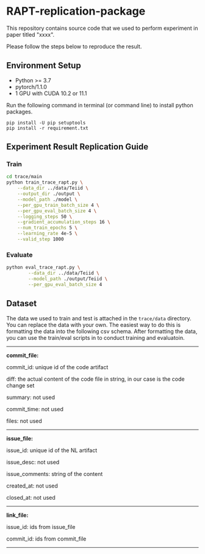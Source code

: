 # RAPT-replication-package

This repository contains source code that we used to perform experiment in paper titled "xxxx".

Please follow the steps below to reproduce the result.

## Environment Setup

- Python >= 3.7 
- pytorch/1.1.0
- 1 GPU with CUDA 10.2 or 11.1

Run the following command in terminal (or command line) to install python packages.

```
pip install -U pip setuptools 
pip install -r requirement.txt
```

## Experiment Result Replication Guide

### Train

```bash
cd trace/main
python train_trace_rapt.py \
    --data_dir ../data/Teiid \
    --output_dir ./output \
    --model_path ./model \
    --per_gpu_train_batch_size 4 \
    --per_gpu_eval_batch_size 4 \
    --logging_steps 50 \
    --gradient_accumulation_steps 16 \
    --num_train_epochs 5 \
    --learning_rate 4e-5 \
    --valid_step 1000
```

### Evaluate

```bash
python eval_trace_rapt.py \
        --data_dir ../data/Teiid \
        --model_path ./output/Teiid \
        --per_gpu_eval_batch_size 4 
```

## Dataset

The data we used to train and test is attached in the `trace/data` directory. You can replace the data with your own. The easiest way to do this is formatting the data into the following csv schema. After formatting the data, you can use the train/eval scripts in to conduct training and evaluatoin.

-----------------------

**commit_file:**

commit_id: unique id of the code artifact

diff: the actual content of the code file in string, in our case is the code change set

summary: not used

commit_time: not used

files: not used

----

**issue_file:**

issue_id: unique id of the NL artifact

issue_desc: not used

issue_comments: string of the content

created_at: not used

closed_at: not used

---

**link_file:**

issue_id: ids from issue_file

commit_id: ids from commit_file

----
